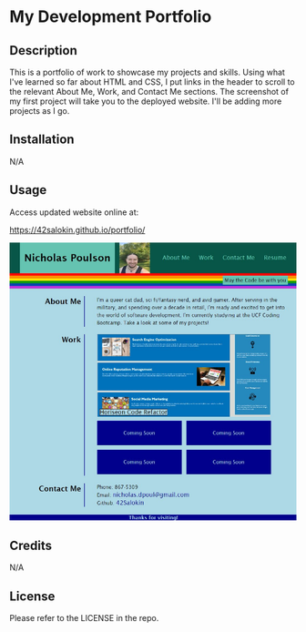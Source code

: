 # My Development Portfolio

## Description

This is a portfolio of work to showcase my projects and skills. Using what I've learned so far about HTML and CSS, I put links in the header to scroll to the relevant About Me, Work, and Contact Me sections. The screenshot of my first project will take you to the deployed website. I'll be adding more projects as I go. 

## Installation

N/A

## Usage

Access updated website online at:

https://42salokin.github.io/portfolio/

![Alt text](./assets/Screenshot2.jpg)

## Credits

N/A

## License

Please refer to the LICENSE in the repo.
